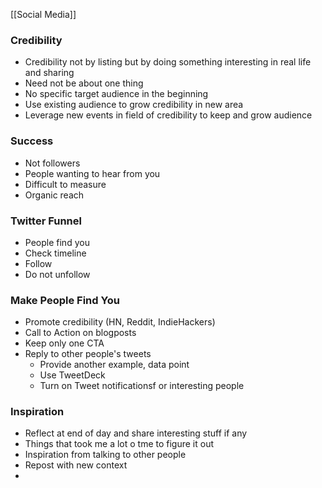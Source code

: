 [[Social Media]]
### Credibility
* Credibility not by listing but by doing something interesting in real life and sharing
* Need not be about one thing
* No specific target audience in the beginning
* Use existing audience to grow credibility in new area
* Leverage new events in field of credibility to keep and grow audience

### Success
* Not followers
* People wanting to hear from you
* Difficult to measure
* Organic reach

### Twitter Funnel
* People find you
* Check timeline
* Follow
* Do not unfollow

### Make People Find You
* Promote credibility (HN, Reddit, IndieHackers)
* Call to Action on blogposts
* Keep only one CTA
* Reply to other people's tweets
	* Provide another example, data point
	* Use TweetDeck
	* Turn on Tweet notificationsf or interesting people
	
### Inspiration
* Reflect at end of day and share interesting stuff if any
* Things that took  me a lot o tme to figure it out
* Inspiration from  talking to other people
* Repost with new context
* 